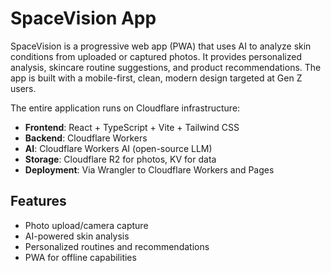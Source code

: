 # SpaceVision App

SpaceVision is a progressive web app (PWA) that uses AI to analyze skin conditions from uploaded or captured photos. It provides personalized analysis, skincare routine suggestions, and product recommendations. The app is built with a mobile-first, clean, modern design targeted at Gen Z users.

The entire application runs on Cloudflare infrastructure:
- **Frontend**: React + TypeScript + Vite + Tailwind CSS
- **Backend**: Cloudflare Workers
- **AI**: Cloudflare Workers AI (open-source LLM)
- **Storage**: Cloudflare R2 for photos, KV for data
- **Deployment**: Via Wrangler to Cloudflare Workers and Pages

## Features
- Photo upload/camera capture
- AI-powered skin analysis
- Personalized routines and recommendations
- PWA for offline capabilities